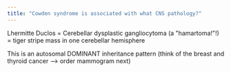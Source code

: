 ```yaml
---
title: "Cowden syndrome is associated with what CNS pathology?"
---
```

Lhermitte Duclos = Cerebellar dysplastic gangliocytoma (a &quot;hamartoma!&quot;!) = tiger stripe mass in one cerebellar hemisphere

This is an autosomal DOMINANT inheritance pattern (think of the breast and thyroid cancer --&gt; order mammogram next)

